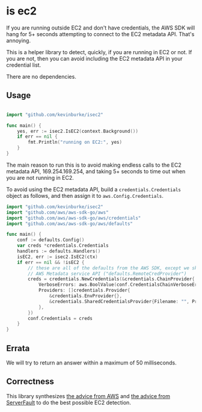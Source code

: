 # is ec2

If you are running outside EC2 and don't have credentials, the AWS SDK will hang
for 5+ seconds attempting to connect to the EC2 metadata API. That's annoying.

This is a helper library to detect, quickly, if you are running in EC2 or not.
If you are not, then you can avoid including the EC2 metadata API in your
credential list.

There are no dependencies.

## Usage

```go

import "github.com/kevinburke/isec2"

func main() {
    yes, err := isec2.IsEC2(context.Background())
    if err == nil {
        fmt.Println("running on EC2:", yes)
    }
}
```

The main reason to run this is to avoid making endless calls to the EC2 metadata
API, 169.254.169.254, and taking 5+ seconds to time out when you are not running
in EC2.

To avoid using the EC2 metadata API, build a `credentials.Credentials` object as
follows, and then assign it to `aws.Config.Credentials`.

```go
import "github.com/kevinburke/isec2"
import "github.com/aws/aws-sdk-go/aws"
import "github.com/aws/aws-sdk-go/aws/credentials"
import "github.com/aws/aws-sdk-go/aws/defaults"

func main() {
	conf := defaults.Config()
	var creds *credentials.Credentials
	handlers := defaults.Handlers()
	isEC2, err := isec2.IsEC2(ctx)
	if err == nil && !isEC2 {
		// these are all of the defaults from the AWS SDK, except we skip the
		// AWS Metadata service API ("defaults.RemoteCredProvider")
		creds = credentials.NewCredentials(&credentials.ChainProvider{
			VerboseErrors: aws.BoolValue(conf.CredentialsChainVerboseErrors),
			Providers: []credentials.Provider{
				&credentials.EnvProvider{},
				&credentials.SharedCredentialsProvider{Filename: "", Profile: ""},
			},
		})
		conf.Credentials = creds
	}
}
```

## Errata

We will try to return an answer within a maximum of 50 milliseconds.

## Correctness

This library synthesizes [the advice from AWS][aws] and [the advice from
ServerFault][serverfault] to do the best possible EC2 detection.

[aws]: https://docs.aws.amazon.com/AWSEC2/latest/UserGuide/identify_ec2_instances.html
[serverfault]: https://serverfault.com/a/903599
